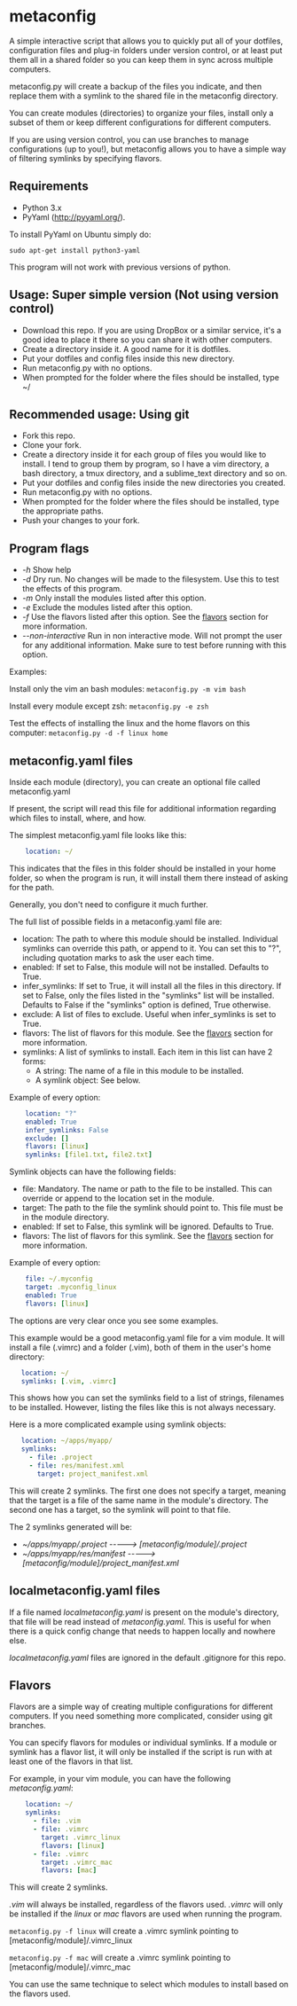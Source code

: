 metaconfig
==========

A simple interactive script that allows you to quickly put all of your dotfiles, configuration files and plug-in folders under version control, or at least put them all in a shared folder so you can keep them in sync across multiple computers.

metaconfig.py will create a backup of the files you indicate, and then replace them with a symlink to the shared file in the metaconfig directory.

You can create modules (directories) to organize your files, install only a subset of them or keep different configurations for different computers.

If you are using version control, you can use branches to manage configurations (up to you!), but metaconfig allows you to have a simple way of filtering symlinks by specifying flavors.

Requirements
-------------------

- Python 3.x
- PyYaml (http://pyyaml.org/).

To install PyYaml on Ubuntu simply do:

    sudo apt-get install python3-yaml

This program will not work with previous versions of python.

Usage: Super simple version (Not using version control)
-----------------------------------------------------------------------------

- Download this repo. If you are using DropBox or a similar service, it's a good idea to place it there so you can share it with other computers.
- Create a directory inside it. A good name for it is dotfiles.
- Put your dotfiles and config files inside this new directory.
- Run metaconfig.py with no options.
- When prompted for the folder where the files should be installed, type ~/

Recommended usage: Using git
-----------------------------------------------------------------------------

- Fork this repo.
- Clone your fork.
- Create a directory inside it for each group of files you would like to install. I tend to group them by program, so I have a vim directory, a bash directory, a tmux directory, and a sublime_text directory and so on.
- Put your dotfiles and config files inside the new directories you created.
- Run metaconfig.py with no options.
- When prompted for the folder where the files should be installed, type the appropriate paths.
- Push your changes to your fork.

Program flags
--------------------------------------

- *-h* Show help
- *-d* Dry run. No changes will be made to the filesystem. Use this to test the effects of this program.
- *-m* Only install the modules listed after this option.
- *-e* Exclude the modules listed after this option.
- *-f* Use the flavors listed after this option. See the [flavors][1] section for more information.
- *--non-interactive* Run in non interactive mode. Will not prompt the user for any additional information. Make sure to test before running with this option.

Examples:

Install only the vim an bash modules:
```metaconfig.py -m vim bash```

Install every module except zsh:
```metaconfig.py -e zsh```

Test the effects of installing the linux and the home flavors on this computer:
```metaconfig.py -d -f linux home```

metaconfig.yaml files
-----------------------------

Inside each module (directory), you can create an optional file called metaconfig.yaml

If present, the script will read this file for additional information regarding which files to install, where, and how.

The simplest metaconfig.yaml file looks like this:

```yaml
    location: ~/
```

This indicates that the files in this folder should be installed in your home folder, so when the program is run, it will install them there instead of asking for the path.

Generally, you don't need to configure it much further.

The full list of possible fields in a metaconfig.yaml file are:

- location: The path to where this module should be installed. Individual symlinks can override this path, or append to it. You can set this to "?", including quotation marks to ask the user each time.
- enabled: If set to False, this module will not be installed. Defaults to True.
- infer_symlinks: If set to True, it will install all the files in this directory. If set to False, only the files listed in the "symlinks" list will be installed. Defaults to False if the "symlinks" option is defined, True otherwise.
- exclude: A list of files to exclude. Useful when infer_symlinks is set to True.
- flavors: The list of flavors for this module. See the [flavors][1] section for more information.
- symlinks: A list of symlinks to install. Each item in this list can have 2 forms:
  - A string: The name of  a file in this module to be installed.
  - A symlink object: See below.

Example of every option:
```yaml
    location: "?"
    enabled: True
    infer_symlinks: False
    exclude: []
    flavors: [linux]
    symlinks: [file1.txt, file2.txt]
```

Symlink objects can have the following fields:

- file: Mandatory. The name or path to the file to be installed. This can override or append to the location set in the module.
- target: The path to the file the symlink should point to. This file must be in the module directory.
- enabled: If set to False, this symlink will be ignored. Defaults to True.
- flavors: The list of flavors for this symlink. See the [flavors][1] section for more information.

Example of every option:
```yaml
    file: ~/.myconfig
    target: .myconfig_linux
    enabled: True
    flavors: [linux]
```

The options are very clear once you see some examples.

This example would be a good metaconfig.yaml file for a vim module. It will install a file (.vimrc) and a folder (.vim), both of them in the user's home directory:
```yaml
   location: ~/
   symlinks: [.vim, .vimrc]
```
This shows how you can set the symlinks field to a list of strings, filenames to be installed. However, listing the files like this is not always necessary.

Here is a more complicated example using symlink objects:
```yaml
   location: ~/apps/myapp/
   symlinks:
     - file: .project
     - file: res/manifest.xml
       target: project_manifest.xml
```
This will create 2 symlinks. The first one does not specify a target, meaning that the target is a file of the same name in the module's directory. The second one has a target, so the symlink will point to that file.

The 2 symlinks generated will be:
- _~/apps/myapp/.project -----> [metaconfig/module]/.project_
- _~/apps/myapp/res/manifest -----> [metaconfig/module]/project_manifest.xml_

localmetaconfig.yaml files
-----------------------------

If a file named _localmetaconfig.yaml_ is present on the module's directory, that file will be read instead of _metaconfig.yaml_. This is useful for when there is a quick config change that needs to happen locally and nowhere else.

_localmetaconfig.yaml_ files are ignored in the default .gitignore for this repo.

Flavors
----------

Flavors are a simple way of creating multiple configurations for different computers. If you need something more complicated, consider using git branches.

You can specify flavors for modules or individual symlinks. If a module or symlink has a flavor list, it will only be installed if the script is run with at least one of the flavors in that list.

For example, in your vim module, you can have the following _metaconfig.yaml_:

```yaml
    location: ~/
    symlinks:
      - file: .vim
      - file: .vimrc
        target: .vimrc_linux
        flavors: [linux]
      - file: .vimrc
        target: .vimrc_mac
        flavors: [mac]
```

This will create 2 symlinks.

_.vim_ will always be installed, regardless of the flavors used.
_.vimrc_ will only be installed if the _linux_ or _mac_ flavors are used when running the program.

```metaconfig.py -f linux``` will create a .vimrc symlink pointing to [metaconfig/module]/.vimrc_linux

```metaconfig.py -f mac``` will create a .vimrc symlink pointing to [metaconfig/module]/.vimrc_mac

You can use the same technique to select which modules to install based on the flavors used.

[1]:[https://github.com/sethillgard/metaconfig/blob/master/README.md#flavors]
